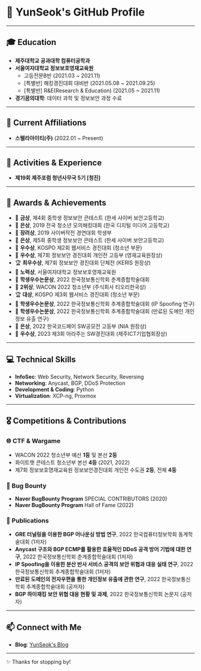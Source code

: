 # 👋 YunSeok's GitHub Profile

---

## 🎓 Education

- **제주대학교 공과대학 컴퓨터공학과**
- **서울여자대학교 정보보호영재교육원**
  - 고등전문B반 (2021.03 ~ 2021.11)
  - [특별반] 해킹경진대회 대비반 (2021.05.08 ~ 2021.09.25)
  - [특별반] R&E(Research & Education) (2021.05 ~ 2021.11)
- **경기꿈의대학**: 데이터 과학 및 정보보안 과정 수료

---

## 🏢 Current Affiliations

- **스텔라아이티(주)** (2022.01 ~ Present)

---

## 🌟 Activities & Experience

- **제19회 제주포럼 청년사무국 5기 [청진]**

---

## 🏅 Awards & Achievements

- 🥇 **금상**, 제4회 중학생 정보보안 콘테스트 (한세 사이버 보안고등학교)
- 🥈 **은상**, 2019 전국 청소년 모의해킹대회 (한국 디지털 미디어 고등학교)
- 🏅 **장려상**, 2019 사이버작전 경연대회 학생부
- 🥈 **은상**, 제5회 중학생 정보보안 콘테스트 (한세 사이버 보안고등학교)
- 🏅 **우수상**, KOSPO 제2회 웹서비스 경진대회 (청소년 부문)
- 🏅 **우수상**, 제7회 정보보안 경진대회 개인전 고등부 (영재교육원장상)
- 🏆 **최우수상**, 제7회 정보보안 경진대회 단체전 (KERIS 원장상)
- 🏅 **노력상**, 서울여자대학교 정보보호영재교육원
- 📜 **학생우수논문상**, 2022 한국정보통신학회 춘계종합학술대회
- 🥈 **2위상**, WACON 2022 청소년부 (주식회사 티오리한국상)
- 🏆 **대상**, KOSPO 제3회 웹서비스 경진대회 (청소년 부문)
- 📜 **학생우수논문상**, 2022 한국정보통신학회 추계종합학술대회 (IP Spoofing 연구)
- 📜 **학생우수논문상**, 2022 한국정보통신학회 추계종합학술대회 (만료된 도메인 개인정보 유출 연구)
- 🥈 **은상**, 2022 한국코드페어 SW공모전 고등부 (NIA 원장상)
- 🏅 **우수상**, 2023 제3회 아라주는 SW경진대회 (제주ICT기업협회장상)


---

## 💻 Technical Skills

- **InfoSec**: Web Security, Network Security, Reversing
- **Networking**: Anycast, BGP, DDoS Protection
- **Development & Coding**: Python
- **Virtualization**: XCP-ng, Proxmox

---

## 🎖 Competitions & Contributions

### 🌐 CTF & Wargame
- WACON 2022 청소년부 예선 **1등** 및 본선 **2등**
- 화이트햇 콘테스트 청소년부 본선 **4등** (2021, 2022)
- 제7회 정보보호영재교육원 정보보안경진대회 개인전 수도권 **2등**, 전체 **4등**

### 🚩 Bug Bounty
- **Naver BugBounty Program** SPECIAL CONTRIBUTORS (2020)
- **Naver BugBounty Program** Hall of Fame (2022)

### 📖 Publications
- **GRE 터널링을 이용한 BGP 어나운싱 방법 연구**, 2022 한국컴퓨터정보학회 동계학술대회 (1저자)
- **Anycast 구조와 BGP ECMP를 활용한 효율적인 DDoS 공격 방어 기법에 대한 연구**, 2022 한국정보통신학회 춘계종합학술대회 (1저자)
- **IP Spoofing을 이용한 분산 반사 서비스 공격의 보안 위협과 대응 실태 연구**, 2022 한국정보통신학회 추계종합학술대회 (1저자)
- **만료된 도메인의 전자우편을 통한 개인정보 유출에 관한 연구**, 2022 한국정보통신학회 추계종합학술대회 (공저자)
- **BGP 하이재킹 보안 위협 대응 현황 및 과제**, 2022 한국정보통신학회 논문지 (공저자)

---

## 📫 Connect with Me

- **Blog**: [YunSeok's Blog](https://yunseoks.tistory.com)

---

✨ Thanks for stopping by!

